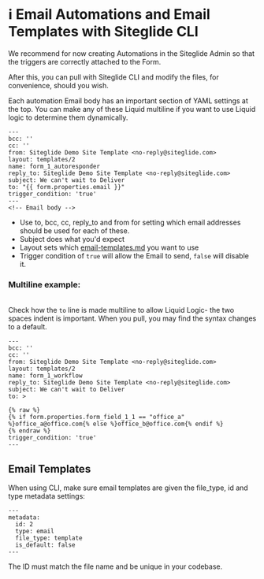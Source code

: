 # ℹ️ Email Automations and Email Templates with Siteglide CLI

We recommend for now creating Automations in the Siteglide Admin so that the triggers are correctly attached to the Form.

After this, you can pull with Siteglide CLI and modify the files, for convenience, should you wish.

Each automation Email body has an important section of YAML settings at the top. You can make any of these Liquid multiline if you want to use Liquid logic to determine them dynamically.

```liquid
---
bcc: ''
cc: ''
from: Siteglide Demo Site Template <no-reply@siteglide.com>
layout: templates/2
name: form_1_autoresponder
reply_to: Siteglide Demo Site Template <no-reply@siteglide.com>
subject: We can't wait to Deliver
to: "{{ form.properties.email }}"
trigger_condition: 'true'
---
<!-- Email body -->
```

* Use to, bcc, cc, reply\_to and from for setting which email addresses should be used for each of these.
* Subject does what you'd expect
* Layout sets which [email-templates.md](email-templates.md "mention") you want to use
* Trigger condition of `true` will allow the Email to send, `false` will disable it.

### Multiline example:

\
Check how the `to` line is made multiline to allow Liquid Logic- the two spaces indent is important. When you pull, you may find the syntax changes to a default.

```
---
bcc: ''
cc: ''
from: Siteglide Demo Site Template <no-reply@siteglide.com>
layout: templates/2
name: form_1_workflow
reply_to: Siteglide Demo Site Template <no-reply@siteglide.com>
subject: We can't wait to Deliver
to: >
  
{% raw %}
{% if form.properties.form_field_1_1 == "office_a" %}office_a@office.com{% else %}office_b@office.com{% endif %}
{% endraw %}
trigger_condition: 'true'
---
```

## Email Templates

When using CLI, make sure email templates are given the file\_type, id and type metadata settings:

```liquid
---
metadata:
  id: 2
  type: email
  file_type: template
  is_default: false
---
```

The ID must match the file name and be unique in your codebase.
